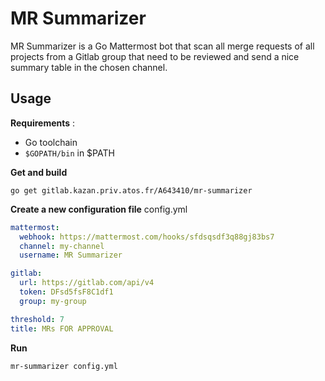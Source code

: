 MR Summarizer
=============

MR Summarizer is a Go Mattermost bot that scan all merge requests of all projects from a Gitlab group
that need to be reviewed and send a nice summary table in the chosen channel.

Usage
------------

**Requirements** :
- Go toolchain
- `$GOPATH/bin` in $PATH

**Get and build**
```
go get gitlab.kazan.priv.atos.fr/A643410/mr-summarizer
```

**Create a new configuration file**
config.yml
```yml
mattermost:
  webhook: https://mattermost.com/hooks/sfdsqsdf3q88gj83bs7
  channel: my-channel
  username: MR Summarizer

gitlab:
  url: https://gitlab.com/api/v4
  token: DFsd5fsF8C1df1
  group: my-group

threshold: 7
title: MRs FOR APPROVAL
```

**Run**
```
mr-summarizer config.yml
```